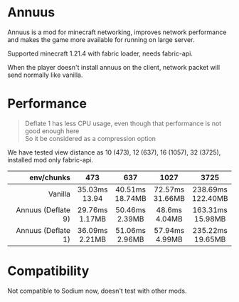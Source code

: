 # Annuus

Annuus is a mod for minecraft networking,
improves network performance and makes the game more available for running on large server.

Supported minecraft 1.21.4 with fabric loader, needs fabric-api.

When the player doesn't install annuus on the client, network packet will send normally like vanilla.

# Performance

> Deflate 1 has less CPU usage, even though that performance is not good enough here \
> So it be considered as a compression option

We have tested view distance as 10 (473), 12 (637), 16 (1057), 32 (3725), installed mod only fabric-api.


|         env/chunks |          473          |          637           |          1027          |           3725           |
|-------------------:|:---------------------:|:----------------------:|:----------------------:|:------------------------:|
|            Vanilla | 35.03ms <br /> 13.94  | 40.51ms <br /> 18.74MB | 72.57ms <br /> 31.66MB | 238.69ms <br /> 122.40MB |
| Annuus (Deflate 9) | 29.76ms <br /> 1.17MB | 50.46ms <br /> 2.39MB  |  48.6ms <br /> 4.04MB  | 163.31ms <br /> 15.98MB  |
| Annuus (Deflate 1) | 36.09ms <br /> 2.21MB | 51.06ms <br /> 2.96MB  | 57.94ms <br /> 4.99MB  | 235.22ms <br /> 19.65MB  |

# Compatibility
Not compatible to Sodium now, doesn't test with other mods.
